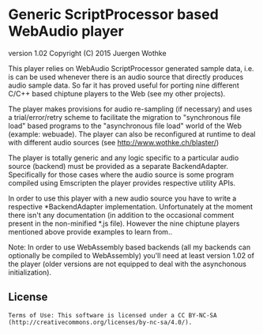 # Generic ScriptProcessor based WebAudio player 

version 1.02
Copyright (C) 2015 Juergen Wothke

This player relies on WebAudio ScriptProcessor generated sample data, i.e. is can be used 
whenever there is an audio source that directly produces audio sample data. So far it has 
proved useful for porting nine different C/C++ based chiptune players to the Web (see my 
other projects).

The player makes provisions for audio re-sampling (if necessary) and uses a trial/error/retry 
scheme to facilitate the migration to "synchronous file load" based programs to the 
"asynchronous file load" world of the Web (example: webuade). The player can also be reconfigured 
at runtime to deal with different audio sources (see http://www.wothke.ch/blaster/)

The player is totally generic and any logic specific to a particular audio source (backend) 
must be provided as a separate BackendAdapter. Specifically for those cases where the audio 
source is some program compiled using Emscripten the player provides respective utility APIs.

In order to use this player with a new audio source you have to write a respective 
*BackendAdapter implementation. Unfortunately at the moment there isn't any documentation (in 
addition to the occasional comment present in the non-minified *.js file). However the 
nine chiptune players mentioned above provide examples to learn from..

Note: In order to use WebAssembly based backends (all my backends can optionally be compiled 
to WebAssembly) you'll need at least version 1.02 of the player (older versions are not
equipped to deal with the asynchonous initialization).

	
## License	
	Terms of Use: This software is licensed under a CC BY-NC-SA 
	(http://creativecommons.org/licenses/by-nc-sa/4.0/).
